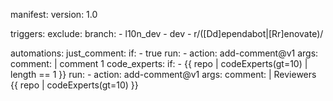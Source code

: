 manifest:
    version: 1.0


triggers:
  exclude:
    branch:
      - l10n_dev
      - dev
      - r/([Dd]ependabot|[Rr]enovate)/

automations:
  just_comment:
    if: 
      - true
    run:
      - action: add-comment@v1
        args:
          comment: |
            comment 1
  code_experts:
    if: 
      - {{ repo | codeExperts(gt=10) | length == 1 }}
    run:
      - action: add-comment@v1
        args:
          comment: |
            Reviewers {{ repo | codeExperts(gt=10) }}

